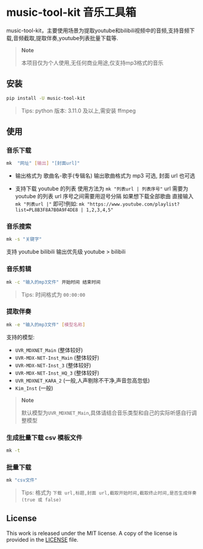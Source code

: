 # music-tool-kit 音乐工具箱

music-tool-kit，主要使用场景为提取youtube和bilibili视频中的音频,支持音频下载,音频截取,提取伴奏,youtube列表批量下载等.
> **Note**
>
> 本项目仅为个人使用,无任何商业用途,仅支持mp3格式的音乐

## 安装

```bash
pip install -U music-tool-kit
```

> Tips: python 版本: 3.11.0 及以上,需安装 ffmpeg

## 使用

### 音乐下载

```bash
mk  "网址" [输出] "[封面url]"

```

- 输出格式为 歌曲名-歌手(专辑名) 输出歌曲格式为 mp3 可选, 封面 url 也可选

- 支持下载 youtube 的列表 使用方法为 `mk "列表url | 列表序号"` url 需要为 youtube 的列表 url 序号之间需要用逗号分隔 如果想下载全部歌曲 直接输入 `mk "列表url |"` 即可!例如: `mk "https://www.youtube.com/playlist?list=PL8B3F8A7B0A9F4DE8 | 1,2,3,4,5"`

### 音乐搜索

```bash
mk -s "关键字"
```

支持 youtube bilibili 输出优先级 youtube > bilibili

### 音乐剪辑

```bash
mk -c "输入的mp3文件" 开始时间 结束时间
```

> Tips: 时间格式为 `00:00:00`

### 提取伴奏

```bash
mk -e "输入的mp3文件" [模型名称]
```

支持的模型:

- `UVR_MDXNET_Main` (整体较好)
- `UVR-MDX-NET-Inst_Main` (整体较好)
- `UVR-MDX-NET-Inst_3` (整体较好)
- `UVR-MDX-NET-Inst_HQ_3` (整体较好)
- `UVR_MDXNET_KARA_2` (一般,人声剔除不干净,声音忽高忽低)
- `Kim_Inst` (一般)

> **Note**
>
> 默认模型为`UVR_MDXNET_Main`,具体请结合音乐类型和自己的实际听感自行调整模型

### 生成批量下载 csv 模板文件

```bash
mk -t
```

### 批量下载

```bash
mk "csv文件"
```

> Tips: 格式为 `下载 url,标题,封面 url,截取开始时间,截取终止时间,是否生成伴奏(true 或 false)`

## License

This work is released under the MIT license. A copy of the license is provided in the [LICENSE](./LICENSE) file.

